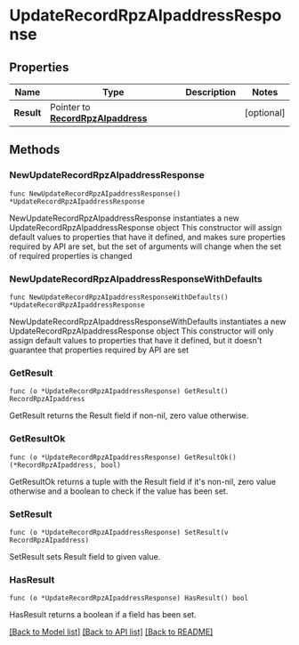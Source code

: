 # UpdateRecordRpzAIpaddressResponse

## Properties

Name | Type | Description | Notes
------------ | ------------- | ------------- | -------------
**Result** | Pointer to [**RecordRpzAIpaddress**](RecordRpzAIpaddress.md) |  | [optional] 

## Methods

### NewUpdateRecordRpzAIpaddressResponse

`func NewUpdateRecordRpzAIpaddressResponse() *UpdateRecordRpzAIpaddressResponse`

NewUpdateRecordRpzAIpaddressResponse instantiates a new UpdateRecordRpzAIpaddressResponse object
This constructor will assign default values to properties that have it defined,
and makes sure properties required by API are set, but the set of arguments
will change when the set of required properties is changed

### NewUpdateRecordRpzAIpaddressResponseWithDefaults

`func NewUpdateRecordRpzAIpaddressResponseWithDefaults() *UpdateRecordRpzAIpaddressResponse`

NewUpdateRecordRpzAIpaddressResponseWithDefaults instantiates a new UpdateRecordRpzAIpaddressResponse object
This constructor will only assign default values to properties that have it defined,
but it doesn't guarantee that properties required by API are set

### GetResult

`func (o *UpdateRecordRpzAIpaddressResponse) GetResult() RecordRpzAIpaddress`

GetResult returns the Result field if non-nil, zero value otherwise.

### GetResultOk

`func (o *UpdateRecordRpzAIpaddressResponse) GetResultOk() (*RecordRpzAIpaddress, bool)`

GetResultOk returns a tuple with the Result field if it's non-nil, zero value otherwise
and a boolean to check if the value has been set.

### SetResult

`func (o *UpdateRecordRpzAIpaddressResponse) SetResult(v RecordRpzAIpaddress)`

SetResult sets Result field to given value.

### HasResult

`func (o *UpdateRecordRpzAIpaddressResponse) HasResult() bool`

HasResult returns a boolean if a field has been set.


[[Back to Model list]](../README.md#documentation-for-models) [[Back to API list]](../README.md#documentation-for-api-endpoints) [[Back to README]](../README.md)


